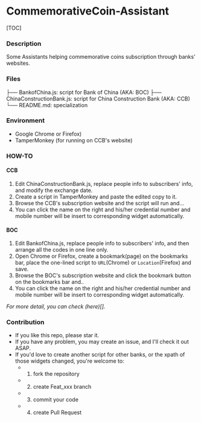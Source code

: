 



# CommemorativeCoin-Assistant

[TOC]

### Description

Some Assistants helping commemorative coins subscription through banks' websites.


### Files 


├── BankofChina.js: script for Bank of China (AKA: BOC)
├── ChinaConstructionBank.js: script for China Construction Bank (AKA: CCB)  
└── README.md: specialization  



### Environment

- Google Chrome or Firefox)
- TamperMonkey (for running on CCB's website)

### HOW-TO

#### CCB

1. Edit ChinaConstructionBank.js, replace people info to subscribers' info, and modify the exchange date.  
2. Create a script in TamperMonkey and paste the edited copy to it.  
3. Browse the CCB's subscription website and the script will run and...     
4. You can click the name on the right and his/her credential number and mobile number will be insert to corresponding widget automatically.  

#### BOC

1. Edit BankofChina.js, replace people info to subscribers' info, and then arrange all the codes in one line only. 
2. Open Chrome or Firefox, create a bookmark(page) on the bookmarks bar, place the one-lined script to `URL`(Chrome) or `Location`(Firefox) and save.
3. Browse the BOC's subscription website and click the bookmark button on the bookmarks bar and..  
4. You can click the name on the right and his/her credential number and mobile number will be insert to corresponding widget automatically.

*For more detail, you can check (here)[].*

### Contribution
- If you like this repo, please star it.
- If you have any problem, you may create an issue, and I'll check it out ASAP.
- If you'd love to create another script for other banks, or the xpath of those widgets changed, you're welcome to:
  - 1. fork the repository
  - 2. create Feat_xxx branch
  - 3.  commit your code
  - 4.  create Pull Request





